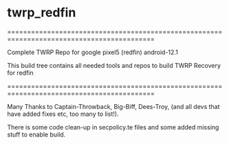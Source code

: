 # twrp_redfin
===========================================================================================

Complete TWRP Repo for google pixel5 (redfin) android-12.1

This build tree contains all needed tools and repos to build TWRP Recovery for redfin

===========================================================================================

Many Thanks to Captain-Throwback, Big-Biff, Dees-Troy, (and all devs that have added fixes etc, too many to list!).

There is some code clean-up in secpolicy.te files and some added missing stuff to enable build.
